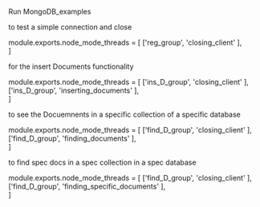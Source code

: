 Run MongoDB_examples

to test a simple connection and close 

module.exports.node_mode_threads   =  [
                                        ['reg_group',      'closing_client'          ],                            
                                      ] 

for the insert Documents functionality                                      

module.exports.node_mode_threads   =  [
                                        ['ins_D_group',      'closing_client'          ],
                                        ['ins_D_group',      'inserting_documents'     ],                           
                                      ]


to see the Docuemnents in a specific collection of a specific database

module.exports.node_mode_threads   =  [
                                        ['find_D_group',      'closing_client'          ],
                                        ['find_D_group',      'finding_documents'       ],                           
                                      ] 

to find spec docs in a spec collection in a spec database


module.exports.node_mode_threads   =  [
                                        ['find_D_group',      'closing_client'                   ],
                                        ['find_D_group',      'finding_specific_documents'       ],                           
                                      ] 